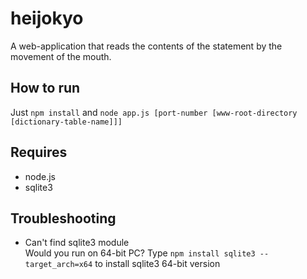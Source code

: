 heijokyo
========

A web-application that reads the contents of the statement by the movement of the mouth.

How to run
---
Just `npm install` and `node app.js [port-number [www-root-directory [dictionary-table-name]]]`

Requires
---
* node.js
* sqlite3
 
Troubleshooting
---
* Can't find sqlite3 module  
    Would you run on 64-bit PC?
    Type `npm install sqlite3 --target_arch=x64` to install sqlite3 64-bit version


